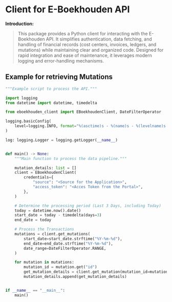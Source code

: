 # Client for E-Boekhouden API

**Introduction:**
> This package provides a Python client for interacting with the E-Boekhouden API. It simplifies authentication, data fetching, and handling of financial records (cost centers, invoices, ledgers, and mutations) while maintaining clear and organized code. Designed for rapid integration and ease of maintenance, it leverages modern logging and error-handling mechanisms.

## Example for retrieving Mutations

```python
"""Example script to process the API."""

import logging
from datetime import datetime, timedelta

from eboekhouden_client import EBoekhoudenClient, DateFilterOperator

logging.basicConfig(
    level=logging.INFO, format="%(asctime)s - %(name)s - %(levelname)s - %(message)s"
)

log: logging.Logger = logging.getLogger(__name__)


def main() -> None:
    """Main function to process the data pipeline."""

    mutation_details: list = []
    client = EBoekhoudenClient(
        credentials={
            "source": "<Source for the Application>",
            "access_token": "<Acces Token from the Portal>",
        },
    )

    # Determine the processing period (Last 3 Days, including Today)
    today = datetime.now().date()
    start_date = today - timedelta(days=3)
    end_date = today

    # Process the Transactions
    mutations = client.get_mutations(
        start_date=start_date.strftime("%Y-%m-%d"),
        end_date=end_date.strftime("%Y-%m-%d"),
        date_range=DateFilterOperator.RANGE,
    )

    for mutation in mutations:
        mutation_id = mutation.get("id")
        get_mutation_details = client.get_mutation(mutation_id=mutation_id)
        mutation_details.append(get_mutation_details)


if __name__ == "__main__":
    main()

```
